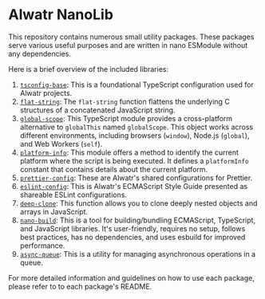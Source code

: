 # Alwatr NanoLib

This repository contains numerous small utility packages. These packages serve various useful purposes and are written in nano ESModule without any dependencies.

Here is a brief overview of the included libraries:

1. [`tsconfig-base`](./packages/tsconfig-base/README.md): This is a foundational TypeScript configuration used for Alwatr projects.
2. [`flat-string`](./packages/flat-string/README.md): The `flat-string` function flattens the underlying C structures of a concatenated JavaScript string.
3. [`global-scope`](./packages/global-scope/README.md): This TypeScript module provides a cross-platform alternative to `globalThis` named `globalScope`. This object works across different environments, including browsers (`window`), Node.js (`global`), and Web Workers (`self`).
4. [`platform-info`](./packages/platform-info/README.md): This module offers a method to identify the current platform where the script is being executed. It defines a `platformInfo` constant that contains details about the current platform.
5. [`prettier-config`](./packages/prettier-config/README.md): These are Alwatr's shared configurations for Prettier.
6. [`eslint-config`](./packages/eslint-config/README.md): This is Alwatr's ECMAScript Style Guide presented as shareable ESLint configurations.
7. [`deep-clone`](./packages/deep-clone/README.md): This function allows you to clone deeply nested objects and arrays in JavaScript.
8. [`nano-build`](./packages/nano-build/README.md): This is a tool for building/bundling ECMAScript, TypeScript, and JavaScript libraries. It's user-friendly, requires no setup, follows best practices, has no dependencies, and uses esbuild for improved performance.
9. [`async-queue`](./packages/async-queue/README.md): This is a utility for managing asynchronous operations in a queue.

For more detailed information and guidelines on how to use each package, please refer to to each package's README.
